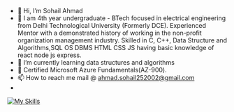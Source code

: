 - 👋 Hi, I’m Sohail Ahmad
- 👀 I am 4th year undergraduate - BTech focused in electrical engineering from Delhi Technological University (Formerly DCE). Experienced Mentor with a demonstrated history of working in the non-profit organization management industry. Skilled in C, C++, Data Structure and Algorithms,SQL OS DBMS HTML CSS JS having basic knowledge of react node js express.
- 🌱 I’m currently learning data structures and algorithms
- 💞️ Certified Microsoft Azure Fundamentals(AZ-900).
- 📫 How to reach me mail @ ahmad.sohail252002@gmail.com
- 
[![My Skills](https://skillicons.dev/icons?i=html,css,js,nodejs,express,react,dsa,os,oop)](https://skillicons.dev)

<!---
Sohail25227/Sohail25227 is a ✨ special ✨ repository because its `README.md` (this file) appears on your GitHub profile.
You can click the Preview link to take a look at your changes.
--->
